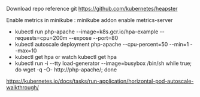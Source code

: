 Download repo reference git https://github.com/kubernetes/heapster

Enable metrics in minikube : minikube addon enable metrics-server

- kubectl run php-apache --image=k8s.gcr.io/hpa-example --requests=cpu=200m --expose --port=80
- kubectl autoscale deployment php-apache --cpu-percent=50 --min=1 --max=10
- kubectl get hpa or watch kubectl get hpa
- kubectl run -i --tty load-generator --image=busybox /bin/sh
  while true; do wget -q -O- http://php-apache/; done


https://kubernetes.io/docs/tasks/run-application/horizontal-pod-autoscale-walkthrough/
